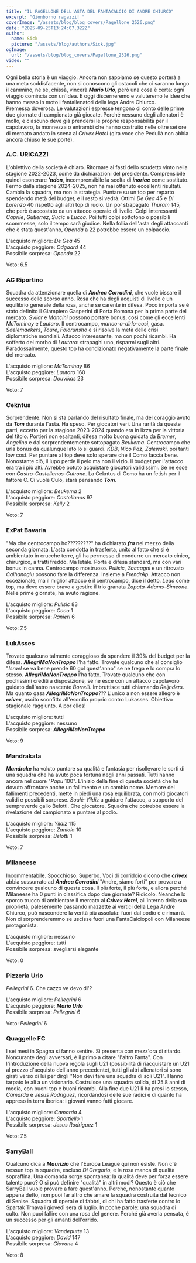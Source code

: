 ```yaml
---
title: "IL PAGELLONE DELL'ASTA DEL FANTACALCIO DI ANDRE CHIURCO"
excerpt: "Gionborno ragazzi! "
coverImage: "/assets/blog/blog_covers/Pagellone_2526.png"
date: "2025-09-25T13:24:07.322Z"
author:
  name: Sick
  picture: "/assets/blog/authors/Sick.jpg"
ogImage:
  url: "/assets/blog/blog_covers/Pagellone_2526.png"
video: ""
---
```


Ogni bella storia è un viaggio. Ancora non sappiamo se questo porterà a una meta soddisfacente, non si conoscono gli ostacoli che ci saranno lungo il cammino, né se, chissà, vincerà ***Mario Urlo***, però una cosa è certa: ogni viaggio comincia con un'idea. E oggi discerneremo e valuteremo le idee che hanno messo in moto i fantallenatori della lega Andre Chiurco.\
Premessa doverosa. Le valutazioni espresse tengono di conto delle prime due giornate di campionato già giocate. Perché nessuno degli allenatori è mollo, e ciascuno deve già prendersi le proprie responsabilità per il capolavoro, la monnezza o entrambi che hanno costruito nelle oltre sei ore di mercato andato in scena al *Crivex Hotel* (gira voce che Pedullà non abbia ancora chiuso le sue porte).


### A.C. URICAZZI 

L'obiettivo della società è chiaro. Ritornare ai fasti dello scudetto vinto nella stagione 2022-2023, come da dichiarazioni del presidente. Comprensibile quindi esonerare ***'ndon***, incomprensibile la scelta di ***inoriac*** come sostituto. Fermo dalla stagione 2024-2025, non ha mai ottenuto eccellenti risultati. Cambia la squadra, ma non la strategia. Puntare su un top per reparto spendendo metà del budget, e il resto si vedrà. Ottimi *De Gea* 45 e *Di Lorenzo* 40 rispetto agli altri top di ruolo. Un po' strapagato *Thuram* 145, che però è accostato da un attacco operaio di livello. Colpi interessanti *Caprile*, *Gutierrez*, *Sucic* e *Lucca*. Poi tutti colpi sottotono o possibili scommesse, solo il tempo sarà giudice. Nella follia dell'asta degli attaccanti che è stata quest'anno, *Openda* a 22 potrebbe essere un colpaccio.

L'acquisto migliore: *De Gea* 45\
L'acquisto peggiore: *Odgaard* 44\
Possibile sorpresa: *Openda* 22

Voto: 6.5


### AC Riportino

Squadra da attenzionare quella di ***Andrea Corradini***, che vuole bissare il successo dello scorso anno. Rosa che ha degli acquisti di livello e un equilibrio generale della rosa, anche se carente in difesa. Poco importa se è stato definito il Giampiero Gasperini di Porta Romana per la prima parte del mercato. *Svilar* e *Mancini* possono portare bonus, così come gli eccellenti *McTominay* e *Lautaro*. Il centrocampo, *manco-a-dirlo-così*, gasa. *Saelemaekers*, *Tourè*, *Folorunsho* e si risolve la metà delle crisi diplomatiche mondiali. Attacco interessante, ma con pochi ricambi. Ha sofferto del morbo di *Lautaro*: strapaghi uno, risparmi sugli altri. Paradossalmente, questo top ha condizionato negativamente la parte finale del mercato.

L'acquisto migliore: *McTominay* 86\
L'acquisto peggiore: *Lautaro* 160\
Possibile sorpresa: *Douvikas* 23

Voto: 7


### Cekntus

Sorprendente. Non si sta parlando del risultato finale, ma del coraggio avuto da ***Tom*** durante l'asta. Ha speso. Per giocatori veri. Una rarità da queste parti, eccetto per la stagione 2023-2024 quando era in lizza per la vittoria del titolo. Portieri non esaltanti, difesa molto buona guidata da *Bremer*, *Angelino* e dal sorprendentemente sottopagato *Beukema*. Centrocampo che urla bonus da qualunque lato lo si guardi. *KDB*, *Nico Paz*, *Zalewski*, poi tanti low cost. Per puntare al top deve solo sperare che il Como faccia bene. Nonostante ciò, il lupo perde il pelo ma non il vizio. Il budget per l'attacco era tra i più alti. Avrebbe potuto acquistare giocatori validissimi. Se ne esce con *Castro*-*Castellanos*-*Cutrone*. La Cekntus di Como ha un fetish per il fattore C. Ci vuole Culo, starà pensando ***Tom***.

L'acquisto migliore: *Beukema* 2\
L'acquisto peggiore: *Castellanos* 97\
Possibile sorpresa: *Kelly* 2

Voto: 7

### ExPat Bavaria

"Ma che centrocampo ho?????????" ha dichiarato ***fra*** nel mezzo della seconda giornata. L'asta condotta in trasferta, unito al fatto che si è ambientato in crucche terre, gli ha permesso di condurre un mercato cinico, chirurgico, a tratti freddo. Ma letale. Porta e difesa standard, ma con vari bonus in canna. Centrocampo mostruoso. *Pulisic*, *Zaccagni* e un ritrovato *Calhanoglu* possono fare la differenza. Insieme a *FrendrAp*. Attacco non eccezionale, ma il miglior attacco è il centrocampo, dice il detto. *Leao* come top, ma deve essere bravo a gestire il trio granata *Zapata*-*Adams*-*Simeone*. Nelle prime giornate, ha avuto ragione.

L'acquisto migliore: *Pulisic* 83\
L'acquisto peggiore: *Coco* 1\
Possibile sorpresa: *Ranieri* 6

Voto: 7.5


### LukAsses

Trovate qualcuno talmente coraggioso da spendere il 39% del budget per la difesa. ***AllegriMaNonTroppo*** l'ha fatto. Trovate qualcuno che al consiglio "*Israel* se va bene prende 60 gol quest'anno" se ne frega e lo compra lo stesso. ***AllegriMaNonTroppo*** l'ha fatto. Trovate qualcuno che con pochissimi crediti a disposizione, se ne esce con un attacco capolavoro guidato dall'astro nascente *Borrelli*. Imbruttisce tutti chiamando *Reijnders*. Ma quanto gasa ***AllegriMaNonTroppo***??? L'unico a non essere allegro è ***crivex***, uscito sconfitto all'esordio proprio contro Lukasses. Obiettivo stagionale raggiunto. A por ellos!

L'acquisto migliore: tutti\
L'acquisto peggiore: nessuno\
Possibile sorpresa: ***AllegriMaNonTroppo***

Voto: 9


### Mandrakata

***Mandrake*** ha voluto puntare su qualità e fantasia per risollevare le sorti di una squadra che ha avuto poca fortuna negli anni passati. Tutti hanno ancora nel cuore "*Papu* 100". L'inizio della fine di questa società che ha dovuto affrontare anche un fallimento e un cambio nome. Memore dei fallimenti precedenti, mette in piedi una rosa equilibrata, con molti giocatori validi e possibili sorprese. *Soulè*-*Yildiz* a guidare l'attacco, a supporto del sempreverde gallo Belotti. Che giocatore. Squadra che potrebbe essere la rivelazione del campionato e puntare al podio.

L'acquisto migliore: *Yildiz* 115\
L'acquisto peggiore: *Zaniolo* 10\
Possibile sorpresa: *Belotti* 1

Voto: 7


### Milaneese

Incommentabile. Spocchioso. Superbo. Voci di corridoio dicono che ***crivex*** abbia sussurrato ad ***Andrea Corradini*** "Andre, siamo forti" per provare a convincere qualcuno di questa cosa. Il più forte, il più forte, e allora perché Milaneese ha 0 punti in classifica dopo due giornate? Ridicolo. Neanche lo sporco trucco di ambientare il mercato al ***Crivex Hotel***, all'interno della sua proprietà, palesemente passando mazzette ai vertici della Lega Andre Chiurco, può nascondere la verità più assoluta: fuori dal podio è e rimarrà. Non ci sorprenderemmo se uscisse fuori una FantaCalciopoli con Milaneese protagonista.

L'acquisto migliore: nessuno\
L'acquisto peggiore: tutti\
Possibile sorpresa: svegliarsi elegante

Voto: 0


### Pizzeria Urlo

*Pellegrini* 6. Che cazzo ve devo di'?

L'acquisto migliore: *Pellegrini* 6\
L'acquisto peggiore: ***Mario Urlo***\
Possibile sorpresa: *Pellegrini* 6

Voto: *Pellegrini* 6


### Quaggelle FC

I sei mesi in Spagna si fanno sentire. Si presenta con mezz'ora di ritardo. Noncurante degli avversari, è il primo a citare "l'altro Fanta". Con l'introduzione della nuova regola sugli U21 (possibilità di riacquistare un U21 al prezzo d'acquisto dell'anno precedente), tutti gli altri allenatori si sono girati verso di lui per dirgli "Non devi fare una squadra di soli U21". Hanno tarpato le ali a un visionario. Costruisce una squadra solida, di 25.8 anni di media, con buoni top e buoni ricambi. Alla fine due U21 li ha presi lo stesso, *Camarda* e *Jesus Rodriguez*, ricordandosi delle sue radici e di quanto ha appreso in terra iberica: i giovani vanno fatti giocare.

L'acquisto migliore: *Camarda* 4\
L'acquisto peggiore: *Sportiello* 1\
Possibile sorpresa: *Jesus Rodriguez* 1

Voto: 7.5


### SarryBall

Qualcuno dica a ***Maurizio*** che l'Europa League qui non esiste. Non c'è nessun top in squadra, escluso *Di Gregorio*, e la rosa manca di qualità sopraffina. Una domanda sorge spontanea: la qualità deve per forza essere talento puro? O si può definire "qualità" in altri modi? Questo è ciò che SarryBall vuole provare a fare quest'anno. Perché, nonostante quanto appena detto, non puoi far altro che amare la squadra costruita dal tecnico di Senise. Squadra di operai e di fabbri, di chi ha fatto trasferte contro lo Spartak Trnava i giovedì sera di luglio. In poche parole: una squadra di culto. Non puoi fallire con una rosa del genere. Perché già averla pensata, è un successo per gli amanti dell'orrido.

L'acquisto migliore: *Vandeputte* 13\
L'acquisto peggiore: *David* 147\
Possibile sorpresa: *Giovane* 4

Voto: 8
